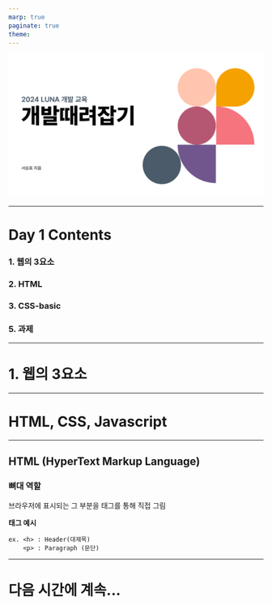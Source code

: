 ```yaml
---
marp: true
paginate: true
theme: 
---
```


![bg](../cover.png)

---

# **Day 1 Contents**
### 1. 웹의 3요소
### 2. HTML
### 3. CSS-basic
### 5. 과제

---

# 1. 웹의 3요소

---

# **HTML**, **CSS**, Javascript

---

## **HTML (HyperText Markup Language)**
### 뼈대 역할

브라우저에 표시되는 그 부분을 태그를 통해 직접 그림

**태그 예시**

```
ex. <h> : Header(대제목)
    <p> : Paragraph (문단)
```



---

# 다음 시간에 계속...